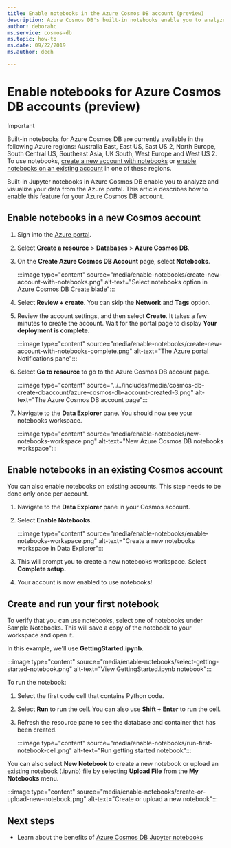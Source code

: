```yaml
---
title: Enable notebooks in the Azure Cosmos DB account (preview)
description: Azure Cosmos DB's built-in notebooks enable you to analyze and visualize your data from within the Portal. This article describes how to enable this feature for Cosmos accounts. 
author: deborahc
ms.service: cosmos-db
ms.topic: how-to
ms.date: 09/22/2019
ms.author: dech

---
```


# Enable notebooks for Azure Cosmos DB accounts (preview)

> [!IMPORTANT]
> Built-in notebooks for Azure Cosmos DB are currently available in the following Azure regions: Australia East, East US, East US 2, North Europe, South Central US, Southeast Asia, UK South, West Europe and West US 2. To use notebooks, [create a new account with notebooks](#enable-notebooks-in-a-new-cosmos-account) or [enable notebooks on an existing account](#enable-notebooks-in-an-existing-cosmos-account) in one of these regions.

Built-in Jupyter notebooks in Azure Cosmos DB enable you to analyze and visualize your data from the Azure portal. This article describes how to enable this feature for your Azure Cosmos DB account.

## Enable notebooks in a new Cosmos account

1. Sign into the [Azure portal](https://portal.azure.com/).
1. Select **Create a resource** > **Databases** > **Azure Cosmos DB**.
1. On the **Create Azure Cosmos DB Account** page, select **Notebooks**. 
 
    :::image type="content" source="media/enable-notebooks/create-new-account-with-notebooks.png" alt-text="Select notebooks option in Azure Cosmos DB Create blade":::

1. Select **Review + create**. You can skip the **Network** and **Tags** option. 
1. Review the account settings, and then select **Create**. It takes a few minutes to create the account. Wait for the portal page to display **Your deployment is complete**. 

   :::image type="content" source="media/enable-notebooks/create-new-account-with-notebooks-complete.png" alt-text="The Azure portal Notifications pane":::

1. Select **Go to resource** to go to the Azure Cosmos DB account page.

   :::image type="content" source="../../includes/media/cosmos-db-create-dbaccount/azure-cosmos-db-account-created-3.png" alt-text="The Azure Cosmos DB account page":::

1. Navigate to the **Data Explorer** pane. You should now see your notebooks workspace.

    :::image type="content" source="media/enable-notebooks/new-notebooks-workspace.png" alt-text="New Azure Cosmos DB notebooks workspace":::

## Enable notebooks in an existing Cosmos account

You can also enable notebooks on existing accounts. This step needs to be done only once per account.

1. Navigate to the **Data Explorer** pane in your Cosmos account.
1. Select **Enable Notebooks**.

    :::image type="content" source="media/enable-notebooks/enable-notebooks-workspace.png" alt-text="Create a new notebooks workspace in Data Explorer":::

1. This will prompt you to create a new notebooks workspace. Select **Complete setup.**
1. Your account is now enabled to use notebooks!

## Create and run your first notebook

To verify that you can use notebooks, select one of notebooks under Sample Notebooks. This will save a copy of the notebook to your workspace and open it.

In this example, we'll use **GettingStarted.ipynb**. 

:::image type="content" source="media/enable-notebooks/select-getting-started-notebook.png" alt-text="View GettingStarted.ipynb notebook":::

To run the notebook:
1. Select the first code cell that contains Python code. 
1. Select **Run** to run the cell. You can also use **Shift + Enter** to run the cell.
1. Refresh the resource pane to see the database and container that has been created.

    :::image type="content" source="media/enable-notebooks/run-first-notebook-cell.png" alt-text="Run getting started notebook":::

You can also select **New Notebook** to create a new notebook or upload an existing notebook  (.ipynb) file by selecting **Upload File** from the **My Notebooks** menu. 

:::image type="content" source="media/enable-notebooks/create-or-upload-new-notebook.png" alt-text="Create or upload a new notebook":::

## Next steps

- Learn about the benefits of [Azure Cosmos DB Jupyter notebooks](cosmosdb-jupyter-notebooks.md)
